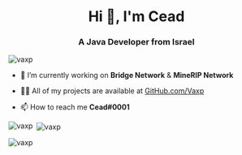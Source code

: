 <h1 align="center">Hi 👋, I'm Cead</h1>
<h3 align="center">A Java Developer from Israel</h3>

<p align="left"> <img src="https://komarev.com/ghpvc/?username=vaxp&label=Profile%20views&color=0e75b6&style=flat" alt="vaxp" /> </p>

- 🔭 I’m currently working on **Bridge Network** & **MineRIP Network**

- 👨‍💻 All of my projects are available at [GitHub.com/Vaxp](GitHub.com/Vaxp)

- 📫 How to reach me **Cead#0001**

<p><img align="left" src="https://github-readme-stats.vercel.app/api/top-langs?username=vaxp&show_icons=true&locale=en&layout=compact" alt="vaxp" /></p>

<p>&nbsp;<img align="center" src="https://github-readme-stats.vercel.app/api?username=vaxpr&show_icons=true&locale=en" alt="vaxp" /></p>

<p><img align="center" src="https://github-readme-streak-stats.herokuapp.com/?user=vaxp&" alt="vaxp" /></p>

